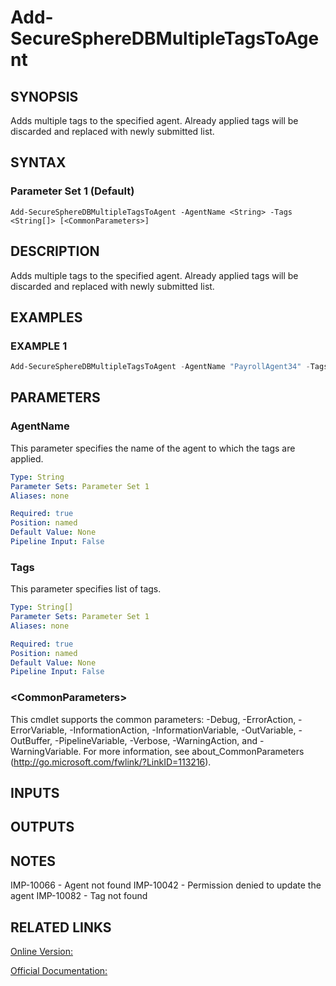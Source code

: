 ﻿# Add-SecureSphereDBMultipleTagsToAgent

## SYNOPSIS
Adds multiple tags to the specified agent. Already applied tags will be discarded and replaced with newly submitted list.

## SYNTAX

### Parameter Set 1 (Default)
```
Add-SecureSphereDBMultipleTagsToAgent -AgentName <String> -Tags <String[]> [<CommonParameters>]
```

## DESCRIPTION
Adds multiple tags to the specified agent. Already applied tags will be discarded and replaced with newly submitted list.

## EXAMPLES

### EXAMPLE 1

```powershell
Add-SecureSphereDBMultipleTagsToAgent -AgentName "PayrollAgent34" -Tags @("OracleAgents", "SqlServerAgents")
```

## PARAMETERS

### AgentName
This parameter specifies the name of the agent to which the tags are applied.

```yaml
Type: String
Parameter Sets: Parameter Set 1
Aliases: none

Required: true
Position: named
Default Value: None
Pipeline Input: False
```

### Tags
This parameter specifies list of tags.

```yaml
Type: String[]
Parameter Sets: Parameter Set 1
Aliases: none

Required: true
Position: named
Default Value: None
Pipeline Input: False
```

### \<CommonParameters\>
This cmdlet supports the common parameters: -Debug, -ErrorAction, -ErrorVariable, -InformationAction, -InformationVariable, -OutVariable, -OutBuffer, -PipelineVariable, -Verbose, -WarningAction, and -WarningVariable. For more information, see about_CommonParameters (http://go.microsoft.com/fwlink/?LinkID=113216).

## INPUTS

## OUTPUTS

## NOTES

IMP-10066 - Agent not found
IMP-10042 - Permission denied to update the agent
IMP-10082 - Tag not found

## RELATED LINKS

[Online Version:](https://github.com/akshinmustafayev/SecureSpherePS/tree/master/Documentation)

[Official Documentation:](https://docs.imperva.com/bundle/v13.6-api-reference-guide/page/61670.htm)



